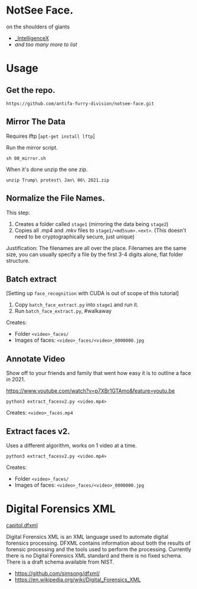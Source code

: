 # NotSee Face.

on the shoulders of giants

- [_IntelligenceX](https://twitter.com/_IntelligenceX/status/1346967229187952644)
- *and too many more to list*

# Usage

## Get the repo.

    https://github.com/antifa-furry-division/notsee-face.git

## Mirror The Data

Requires lftp [`apt-get install lftp`]

Run the mirror script.

    sh 00_mirror.sh
    
When it's done unzip the one zip.

`unzip Trump\ protest\ Jan\ 06\ 2021.zip`

## Normalize the File Names.

This step:

1. Creates a folder called `stage1` (mirroring the data being `stage2`)
1. Copies all .mp4 and .mkv files to `stage1/<md5sum>.<ext>`. (This doesn't need to be cryptographically secure, just unique)

Justification: The filenames are all over the place. Filenames are the same size, you can usually specify a file by the first 3-4 digits alone, flat folder structure.
 
## Batch extract 

[Setting up `face_recognition` with CUDA is out of scope of this tutorial]

1. Copy `batch_face_extract.py` into `stage1` and run it.
1. Run `batch_face_extract.py`, #walkaway

Creates:

- Folder `<video>_faces/`
- Images of faces: `<video>_faces/<video>_0000000.jpg`
  

## Annotate Video

Show off to your friends and family that went how easy it is to outline a face in 2021.

https://www.youtube.com/watch?v=p7XBr1GTAmo&feature=youtu.be

    python3 extract_facesv2.py <video.mp4>
   
Creates: `<video>_faces.mp4`


## Extract faces v2.

Uses a different algorithm, works on 1 video at a time.

    python3 extract_facesv2.py <video.mp4>
   
Creates:

- Folder `<video>_faces/`
- Images of faces: `<video>_faces/<video>_0000000.jpg`
   
# Digital Forensics XML

[capitol.dfxml](https://github.com/antifa-furry-division/notsee-face/blob/main/capitol.dfxml)

Digital Forensics XML is an XML language used to automate digital forensics processing. DFXML contains information about both the results of forensic processing and the tools used to perform the processing. Currently there is no Digital Forensics XML standard and there is no fixed schema. There is a draft schema available from NIST.

- https://github.com/simsong/dfxml/
- https://en.wikipedia.org/wiki/Digital_Forensics_XML
